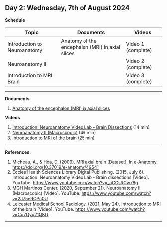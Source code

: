 **Day 2: Wednesday, 7th of August 2024**
-------------------

**Schedule**

|     Topic     |   Documents    |    Videos    |
| ------------- | ------------- | ------------- | 
| Introduction to Neuroanatomy       |     Anatomy of the encephalon (MRI) in axial slices     |    Video 1 (complete)   |
| Neuroanatomy II  |          |    Video 2 (complete)      |
|  Introduction to MRI Brain   |          |    Video 3 (complete)      |


----------------------------
**Documents**

1. [Anatomy of the encephalon (MRI) in axial slices](https://www.imaios.com/en/e-anatomy/brain/mri-axial-brain)


**Videos** 

1. [Introduction: Neuroanatomy Video Lab - Brain Dissections](https://www.youtube.com/watch?v=_aCCsRCw78g) (14 min)
2. [Neuroanatomy II (Macroscopic)](https://www.youtube.com/watch?v=2J75eROPc0U&list=PLP-_wD_jC1dPwta7vhRWP4aOj_PO_fHBQ&index=14) (46 min)
3. [Introduction to MRI of the brain](https://www.youtube.com/watch?v=Co7Qyu21QKU&t=423s) (25 min)


   
<!--- Commenting --->

----------------------------
**References:**
1.  Micheau, A., & Hoa, D. (2009). MRI axial brain [Dataset]. In e-Anatomy. https://doi.org/10.37019/e-anatomy/49541
2.  Eccles Health Sciences Library Digital Publishing. (2015, July 6). Introduction: Neuroanatomy Video Lab - Brain dissections [Video]. YouTube. https://www.youtube.com/watch?v=_aCCsRCw78g
3.  MGH Martinos Center. (2020, September 21). Neuroanatomy II (Macroscopic) [Video]. YouTube. https://www.youtube.com/watch?v=2J75eROPc0U
4.  Leicester Medical School Radiology. (2021, May 24). Introduction to MRI of the brain [Video]. YouTube. https://www.youtube.com/watch?v=Co7Qyu21QKU


----------------------------



<!--- Name, " " Youtube, uploaded by   , date, link. 

Use Scribbr for youtuebe citation generations (APA 7)  --->
